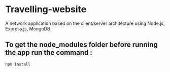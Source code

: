 # Travelling-website
A network application based on the client/server architecture using Node.js, Express.js, MongoDB 

## To get the node_modules folder before running the app run the command :

```
npm install
```

